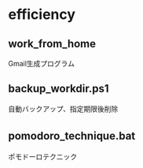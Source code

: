 # efficiency
## work_from_home  
Gmail生成プログラム

## backup_workdir.ps1  
自動バックアップ、指定期限後削除

## pomodoro_technique.bat 　
ポモドーロテクニック
